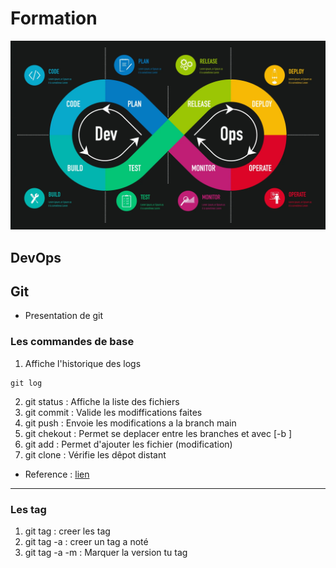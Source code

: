 # Formation
![Alt text](media/DevOps-scaled-1.webp) 
## DevOps
## Git
- Presentation de git
### Les commandes de base
 1.  Affiche l'historique des logs
 ```
 git log
 ```
 2. git status  : Affiche la liste des fichiers
 3. git commit  : Valide les modiffications faites
 4. git push    : Envoie les modifications a la branch main 
 5. git chekout : Permet se deplacer entre les branches et avec [-b <nom branche>] 
 6. git add     : Permet d'ajouter les fichier (modification)
 7. git clone   : Vérifie les dêpot distant
 - Reference : [lien](https://www.hostinger.fr/tutoriels/commandes-git)
 ---
 ### Les tag
  1. git tag     : creer les tag 
  2. git tag -a  : creer un tag a noté
  3. git tag -a -m : Marquer la version tu tag  
